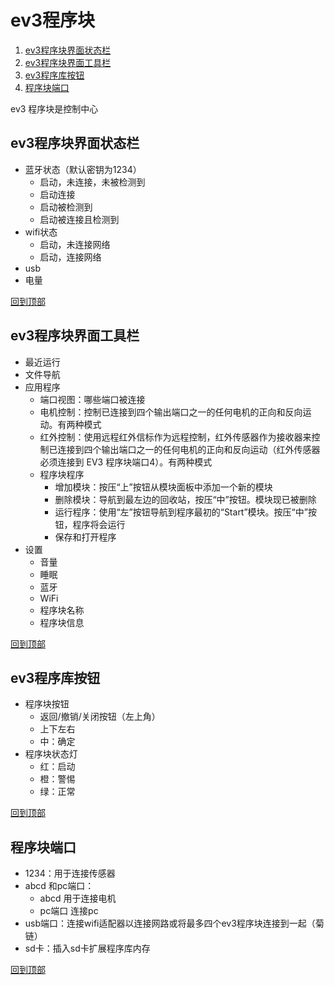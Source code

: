 
# ev3程序块
1. [ev3程序块界面状态栏](#ev3程序块界面状态栏)
2. [ev3程序块界面工具栏](#ev3程序块界面工具栏)
3. [ev3程序库按钮](#ev3程序库按钮)
4. [程序块端口](#程序块端口)

ev3 程序块是控制中心

## ev3程序块界面状态栏
* 蓝牙状态（默认密钥为1234）
    * 启动，未连接，未被检测到
    * 启动连接
    * 启动被检测到
    * 启动被连接且检测到
* wifi状态
    * 启动，未连接网络
    * 启动，连接网络
* usb
* 电量

[回到顶部](#ev3程序块)

## ev3程序块界面工具栏
* 最近运行
* 文件导航
* 应用程序
    * 端口视图：哪些端口被连接
    * 电机控制：控制已连接到四个输出端口之一的任何电机的正向和反向运动。有两种模式
    * 红外控制：使用远程红外信标作为远程控制，红外传感器作为接收器来控制已连接到四个输出端口之一的任何电机的正向和反向运动（红外传感器必须连接到 EV3 程序块端口4）。有两种模式
    * 程序块程序
        * 增加模块：按压“上”按钮从模块面板中添加一个新的模块
        * 删除模块：导航到最左边的回收站，按压“中”按钮。模块现已被删除
        * 运行程序：使用“左”按钮导航到程序最初的“Start”模块。按压“中”按钮，程序将会运行
        * 保存和打开程序
* 设置
    * 音量
    * 睡眠
    * 蓝牙
    * WiFi
    * 程序块名称
    * 程序块信息

[回到顶部](#ev3程序块)

## ev3程序库按钮
* 程序块按钮
    * 返回/撤销/关闭按钮（左上角）
    * 上下左右
    * 中：确定
* 程序块状态灯
    * 红：启动
    * 橙：警惕
    * 绿：正常

[回到顶部](#ev3程序块)

## 程序块端口
* 1234：用于连接传感器
* abcd 和pc端口：
    * abcd 用于连接电机
    * pc端口 连接pc
* usb端口：连接wifi适配器以连接网路或将最多四个ev3程序块连接到一起（菊链）
* sd卡：插入sd卡扩展程序库内存

[回到顶部](#ev3程序块)

